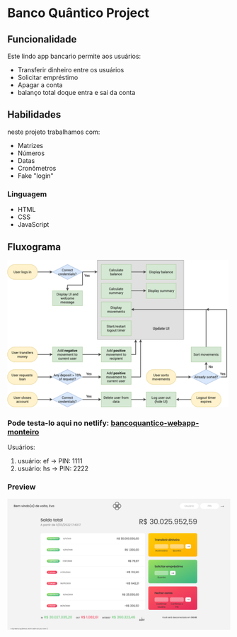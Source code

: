 # Banco Quântico Project

## Funcionalidade
Este lindo app bancario permite aos usuários:
- Transferir dinheiro entre os usuários
- Solicitar empréstimo 
- Apagar a conta 
- balanço total doque entra e sai da conta

## Habilidades
neste projeto trabalhamos com:
- Matrizes 
- Números 
- Datas 
- Cronômetros 
- Fake "login"

### Linguagem 
- HTML
- CSS
- JavaScript

## Fluxograma
<!-- ![Bankist-flowchart.png](Bankist-flowchart.png) -->

<img src="Bankist-flowchart.png" width="500px" />

### Pode testa-lo aqui no netlify: [bancoquantico-webapp-monteiro](https://bancoquantico-webapp-monteiro.netlify.app/)

Usuários:
1) usuário: ef -> PIN: 1111
2) usuário: hs -> PIN: 2222

### Preview
<!-- <img src="screencapture-bancoquantico.png" width="500px"/> -->
<a href="https://bancoquantico-webapp-monteiro.netlify.app"><img src="screencapture-bancoquantico.png" class="media-object  img-responsive img-thumbnail" width="550px"></a>



